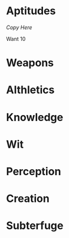 # Aptitudes
*Copy Here*

Want 10

# Weapons
# Althletics
# Knowledge
# Wit
# Perception
# Creation
# Subterfuge


<!--stackedit_data:
eyJoaXN0b3J5IjpbLTQwMTg4Mzg0OSwxNzAwMjU3MDk3LC04MT
kxMjg1NjhdfQ==
-->